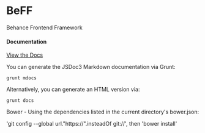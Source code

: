 BeFF
====

Behance Frontend Framework

#### Documentation

[View the Docs](https://github.com/behance/BeFF/docs/markdown)

You can generate the JSDoc3 Markdown documentation via Grunt:

`grunt mdocs`

Alternatively, you can generate an HTML version via:

`grunt docs`


Bower - Using the dependencies listed in the current directory's bower.json:

'git config --global url."https://".insteadOf git://', then 'bower install'
